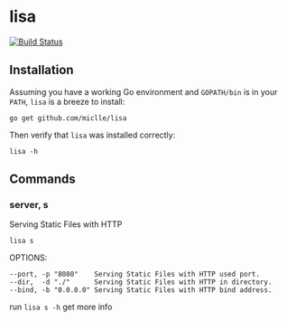 # lisa

[![Build Status](https://travis-ci.org/miclle/lisa.svg?branch=master)](https://travis-ci.org/miclle/lisa)

## Installation

Assuming you have a working Go environment and `GOPATH/bin` is in your `PATH`, `lisa` is a breeze to install:

```
go get github.com/miclle/lisa
```

Then verify that `lisa` was installed correctly:

```
lisa -h
```

## Commands

### server, s

Serving Static Files with HTTP

```
lisa s
```
OPTIONS:
```
--port, -p "8080"    Serving Static Files with HTTP used port.  
--dir,  -d "./"      Serving Static Files with HTTP in directory.  
--bind, -b "0.0.0.0" Serving Static Files with HTTP bind address.  
```

run `lisa s -h` get more info